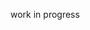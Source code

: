 <!DOCTYPE html>
<html lang="en">

<head>
    <title> Daniel Rangel</title>
    <meta charset="UTF-8">
    <meta name="description" content="personal web portfolio">
    <meta name="keywords" content="Portfolio, CV, Developer, Engineering, Games, Programming, Web">
    <meta name="author" content="daniel.rangel96@outlook.com">
    <meta name="viewport" content="width=device-width, initial-scale=1.0">
</head>

<body>
    <p>work in progress</p>
</body>

</html>